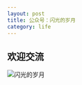 ```yaml
---
layout: post
title: 公众号：闪光的岁月
category: life
---
```


## 欢迎交流
![闪光的岁月](http://www.laughitover.com/assets/images/2020/gzh.jpg)